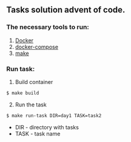 Tasks solution  advent of code.
---

### The necessary tools to run:

1) [Docker](https://www.docker.com/)
2) [docker-compose](https://docs.docker.com/compose/)
3) [make](https://www.gnu.org/software/make/)

### Run task:

1) Build container

```bash
$ make build
```

2) Run the task

```bash
$ make run-task DIR=day1 TASK=task2
```

* DIR - directory with tasks
* TASK - task name

